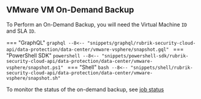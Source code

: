 ## VMware VM On-Demand Backup

To Perform an On-Demand Backup, you will need the Virtual Machine `ID` and SLA `ID`.

=== "GraphQL"
    ```graphql
    --8<-- "snippets/graphql/rubrik-security-cloud-api/data-protection/data-center/vmware-vsphere/snapshot.gql"
    ```
=== "PowerShell SDK"
    ```powershell
    --8<-- "snippets/powershell-sdk/rubrik-security-cloud-api/data-protection/data-center/vmware-vsphere/snapshot.ps1"
    ```
=== "Shell"
    ```bash
    --8<-- "snippets/shell/rubrik-security-cloud-api/data-protection/data-center/vmware-vsphere/snapshot.sh"
    ```

To monitor the status of the on-demand backup, see [job status](Job-Status.md)